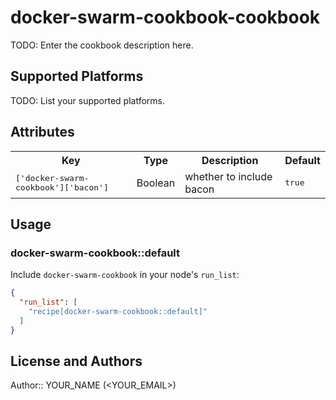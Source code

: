 # docker-swarm-cookbook-cookbook

TODO: Enter the cookbook description here.

## Supported Platforms

TODO: List your supported platforms.

## Attributes

<table>
  <tr>
    <th>Key</th>
    <th>Type</th>
    <th>Description</th>
    <th>Default</th>
  </tr>
  <tr>
    <td><tt>['docker-swarm-cookbook']['bacon']</tt></td>
    <td>Boolean</td>
    <td>whether to include bacon</td>
    <td><tt>true</tt></td>
  </tr>
</table>

## Usage

### docker-swarm-cookbook::default

Include `docker-swarm-cookbook` in your node's `run_list`:

```json
{
  "run_list": [
    "recipe[docker-swarm-cookbook::default]"
  ]
}
```

## License and Authors

Author:: YOUR_NAME (<YOUR_EMAIL>)
